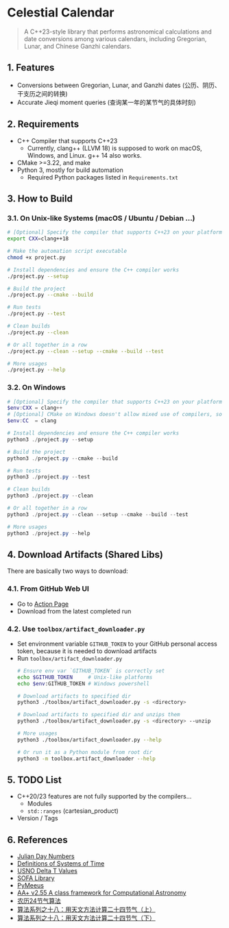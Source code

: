 # Celestial Calendar
> A C++23-style library that performs astronomical calculations and date conversions among various calendars, including Gregorian, Lunar, and Chinese Ganzhi calendars.


## 1. Features
* Conversions between Gregorian, Lunar, and Ganzhi dates (公历、阴历、干支历之间的转换)
* Accurate Jieqi moment queries (查询某一年的某节气的具体时刻)


## 2. Requirements
* C++ Compiler that supports C++23
  * Currently, clang++ (LLVM 18) is supposed to work on macOS, Windows, and Linux. g++ 14 also works.
* CMake >=3.22, and make
* Python 3, mostly for build automation
  * Required Python packages listed in `Requirements.txt`


## 3. How to Build

### 3.1. On Unix-like Systems (macOS / Ubuntu / Debian ...)
```sh
# [Optional] Specify the compiler that supports C++23 on your platform
export CXX=clang++18 

# Make the automation script executable
chmod +x project.py

# Install dependencies and ensure the C++ compiler works
./project.py --setup

# Build the project
./project.py --cmake --build

# Run tests
./project.py --test

# Clean builds
./project.py --clean

# Or all together in a row
./project.py --clean --setup --cmake --build --test

# More usages
./project.py --help
```

### 3.2. On Windows
```powershell
# [Optional] Specify the compiler that supports C++23 on your platform
$env:CXX = clang++
# [Optional] CMake on Windows doesn't allow mixed use of compilers, so specify the LLVM C compiler as well, otherwise it may cause problems
$env:CC  = clang   

# Install dependencies and ensure the C++ compiler works
python3 ./project.py --setup

# Build the project
python3 ./project.py --cmake --build

# Run tests
python3 ./project.py --test

# Clean builds
python3 ./project.py --clean

# Or all together in a row
python3 ./project.py --clean --setup --cmake --build --test

# More usages
python3 ./project.py --help
```


## 4. Download Artifacts (Shared Libs)
There are basically two ways to download: 

### 4.1. From GitHub Web UI
  * Go to [Action Page](https://github.com/0xf3cd/celestial-calendar/actions/workflows/build_and_test.yml)
  * Download from the latest completed run
  
### 4.2. Use `toolbox/artifact_downloader.py`
  * Set environment variable `GITHUB_TOKEN` to your GitHub personal access token, because it is needed to download artifacts
  * Run `toolbox/artifact_downloader.py`
    ```sh
    # Ensure env var `GITHUB_TOKEN` is correctly set
    echo $GITHUB_TOKEN     # Unix-like platforms
    echo $env:GITHUB_TOKEN # Windows powershell

    # Download artifacts to specified dir
    python3 ./toolbox/artifact_downloader.py -s <directory>
    
    # Download artifacts to specified dir and unzips them
    python3 ./toolbox/artifact_downloader.py -s <directory> --unzip

    # More usages
    python3 ./toolbox/artifact_downloader.py --help

    # Or run it as a Python module from root dir
    python3 -m toolbox.artifact_downloader --help
    ```


## 5. TODO List
* C++20/23 features are not fully supported by the compilers...
  * Modules
  * `std::ranges` (cartesian_product)
* Version / Tags


## 6. References
* [Julian Day Numbers](https://quasar.as.utexas.edu/BillInfo/JulianDatesG.html)
* [Definitions of Systems of Time](https://www.cnmoc.usff.navy.mil/Our-Commands/United-States-Naval-Observatory/Precise-Time-Department/The-USNO-Master-Clock/Definitions-of-Systems-of-Time/)
* [USNO Delta T Values](https://maia.usno.navy.mil/ser7/deltat.data)
* [SOFA Library](https://www.iausofa.org/2021_0512_C)
* [PyMeeus](https://github.com/architest/pymeeus)
* [AA+ v2.55 A class framework for Computational Astronomy](http://www.naughter.com/aa.html)
* [农历24节气算法](https://www.cnblogs.com/qintangtao/archive/2013/03/04/2942245.html)
* [算法系列之十八：用天文方法计算二十四节气（上）](https://github.com/leetcola/nong/wiki/算法系列之十八：用天文方法计算二十四节气（上）)
* [算法系列之十八：用天文方法计算二十四节气（下）](https://github.com/leetcola/nong/wiki/算法系列之十八：用天文方法计算二十四节气（下）)
